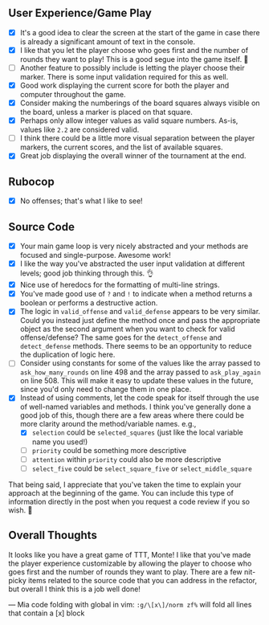 ## User Experience/Game Play

- [x] It's a good idea to clear the screen at the start of the game in case there is already a significant amount of text in the console.
- [x] I like that you let the player choose who goes first and the number of rounds they want to play! This is a good segue into the game itself. 👏
- [ ] Another feature to possibly include is letting the player choose their marker. There is some input validation required for this as well.
- [x] Good work displaying the current score for both the player and computer throughout the game.
- [x] Consider making the numberings of the board squares always visible on the board, unless a marker is placed on that square.
- [x] Perhaps only allow integer values as valid square numbers. As-is, values like `2.2` are considered valid.
- [ ] I think there could be a little more visual separation between the player markers, the current scores, and the list of available squares.
- [x] Great job displaying the overall winner of the tournament at the end.

## Rubocop

- [x] No offenses; that's what I like to see!

## Source Code

- [x] Your main game loop is very nicely abstracted and your methods are focused and single-purpose. Awesome work!
- [x] I like the way you've abstracted the user input validation at different levels; good job thinking through this. 👌
- [x] Nice use of heredocs for the formatting of multi-line strings.
- [x] You've made good use of `?` and `!` to indicate when a method returns a boolean or performs a destructive action.
- [x] The logic in `valid_offense` and `valid_defense` appears to be very similar. Could you instead just define the method once and pass the appropriate object as the second argument when you want to check for valid offense/defense? The same goes for the `detect_offense` and `detect_defense` methods. There seems to be an opportunity to reduce the duplication of logic here.
- [ ] Consider using constants for some of the values like the array passed to `ask_how_many_rounds` on line 498 and the array passed to `ask_play_again` on line 508. This will make it easy to update these values in the future, since you'd only need to change them in one place.
- [x] Instead of using comments, let the code speak for itself through the use of well-named variables and methods. I think you've generally done a good job of this, though there are a few areas where there could be more clarity around the method/variable names. e.g.,
    - [x] `selection` could be `selected_squares` (just like the local variable name you used!)
    - [ ] `priority` could be something more descriptive
    - [ ] `attention` within `priority` could also be more descriptive
    - [ ] `select_five` could be `select_square_five` or `select_middle_square`

That being said, I appreciate that you've taken the time to explain your approach at the beginning of the game. You can include this type of information directly in the post when you request a code review if you so wish. 🙂

## Overall Thoughts

It looks like you have a great game of TTT, Monte! I like that you've made the player experience customizable by allowing the player to choose who goes first and the number of rounds they want to play. There are a few nit-picky items related to the source code that you can address in the refactor, but overall I think this is a job well done!

— Mia
code folding with global in vim:
`:g/\[x\]/norm zf%` will fold all lines that contain a [x] block
